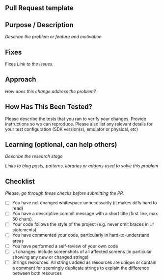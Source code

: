 ## Pull Request template

## Purpose / Description
_Describe the problem or feature and motivation_

## Fixes
Fixes _Link to the issues._

## Approach
_How does this change address the problem?_

## How Has This Been Tested?

Please describe the tests that you ran to verify your changes. Provide instructions so we can reproduce. Please also list any relevant details for your test configuration (SDK version(s), emulator or physical, etc)

## Learning (optional, can help others)
_Describe the research stage_

_Links to blog posts, patterns, libraries or addons used to solve this problem_

## Checklist
_Please, go through these checks before submitting the PR._

- [ ] You have not changed whitespace unnecessarily (it makes diffs hard to read)
- [ ] You have a descriptive commit message with a short title (first line, max 50 chars).
- [ ] Your code follows the style of the project (e.g. never omit braces in `if` statements) 
- [ ] You have commented your code, particularly in hard-to-understand areas
- [ ] You have performed a self-review of your own code
- [ ] UI changes: include screenshots of all affected screens (in particular showing any new or changed strings)
- [ ] Strings resources: All strings added as resources are unique or contain a comment for seemingly duplicate strings to explain the difference between both resources
